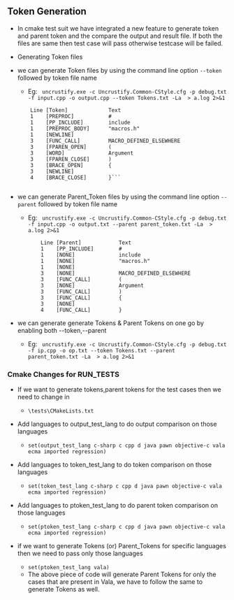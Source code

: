 ## Token Generation
- In cmake test suit we have integrated a new feature to generate token and parent token and the compare the output and result file. If both the files are same then test case will pass otherwise testcase will be failed.
- Generating Token files 
- we can generate Token files by using the  command line option ```--token``` followed by token file name
	- Eg: ``` uncrustify.exe -c Uncrustify.Common-CStyle.cfg -p debug.txt -f input.cpp -o output.cpp --token Tokens.txt -La  > a.log 2>&1```
	
	 ```
		 Line [Token]             Text
		 1    [PREPROC]           #
		 1    [PP_INCLUDE]        include
		 1    [PREPROC_BODY]      "macros.h"
		 1    [NEWLINE]           
		 3    [FUNC_CALL]         MACRO_DEFINED_ELSEWHERE
		 3    [FPAREN_OPEN]       (
		 3    [WORD]              Argument
		 3    [FPAREN_CLOSE]      )
		 3    [BRACE_OPEN]        {
		 3    [NEWLINE]           
		 4    [BRACE_CLOSE]       }```
		 

- we can generate Parent_Token files by using the  command line option ```--parent``` followed by token file name
	- Eg: ``` uncrustify.exe -c Uncrustify.Common-CStyle.cfg -p debug.txt -f input.cpp -o output.txt --parent parent_token.txt -La  > a.log 2>&1```
		
		```
			Line [Parent]            Text
			1    [PP_INCLUDE]        #
			1    [NONE]              include
			1    [NONE]              "macros.h"
			1    [NONE]              
			3    [NONE]              MACRO_DEFINED_ELSEWHERE
			3    [FUNC_CALL]         (
			3    [NONE]              Argument
			3    [FUNC_CALL]         )
			3    [FUNC_CALL]         {
			3    [NONE]              
			4    [FUNC_CALL]         }
		```

- we can generate generate Tokens & Parent Tokens on one go by enabling both --token,--parent
	- Eg: ``` uncrustify.exe -c Uncrustify.Common-CStyle.cfg -p debug.txt -f ip.cpp -o op.txt --token Tokens.txt --parent parent_token.txt -La  > a.log 2>&1```

### Cmake Changes for RUN_TESTS
- If we want to generate tokens,parent tokens for the test cases then we need to change in 
	- ```\tests\CMakeLists.txt```

- Add languages to output_test_lang to do output comparison on those languages
	- ```set(output_test_lang c-sharp c cpp d java pawn objective-c vala ecma imported regression)```

- Add languages to token_test_lang to do token comparison on those languages
	- ```set(token_test_lang c-sharp c cpp d java pawn objective-c vala ecma imported regression)```

- Add languages to ptoken_test_lang to do parent token comparison on those languages
	- ```set(ptoken_test_lang c-sharp c cpp d java pawn objective-c vala ecma imported regression)```
- if we want to generate Tokens (or) Parent_Tokens for specific languages then we need to pass only those languages
	- ```set(ptoken_test_lang vala)```
	- The above piece of code will generate Parent Tokens for only the cases that are present in Vala, we have to follow the same to generate Tokens as well.
